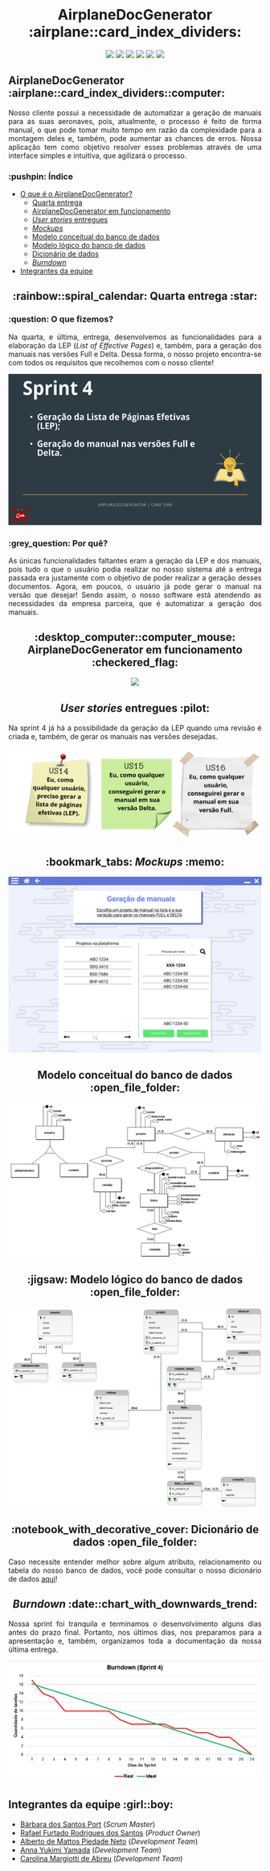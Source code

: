 <html>
       <head></head>
       <body>
              <h1 align="center">AirplaneDocGenerator :airplane::card_index_dividers:</h1>
              <p align="center">
                     <img src="https://img.shields.io/badge/Electron-2B2E3A?style=for-the-badge&logo=electron&logoColor=9FEAF9">
                     <img src="https://img.shields.io/badge/React-20232A?style=for-the-badge&logo=react&logoColor=61DAFB">
                     <img src="https://img.shields.io/badge/HTML-239120?style=for-the-badge&logo=html5&logoColor=white">
                     <img src="https://img.shields.io/badge/Tailwind_CSS-38B2AC?style=for-the-badge&logo=tailwind-css&logoColor=white">
                     <img src="https://img.shields.io/badge/Spring_Boot-F2F4F9?style=for-the-badge&logo=spring-boot">
                     <img src="https://img.shields.io/badge/PostgreSQL-316192?style=for-the-badge&logo=postgresql&logoColor=white">
              </p>
              <section id="introducao">
                     <h2>AirplaneDocGenerator :airplane::card_index_dividers::computer:</h2>
                     <p align="justify">Nosso cliente possui a necessidade de automatizar a geração de manuais para as suas aeronaves, pois, atualmente, o processo é feito de forma manual, o que pode tomar muito tempo em razão da complexidade para a montagem deles e, também, pode aumentar as chances de erros. Nossa aplicação tem como objetivo resolver esses problemas através de uma interface simples e intuitiva, que agilizará o processo.</p>
              </section>
              <h3>:pushpin: Índice</h3>
              <ul>
                     <li><a href="#introducao">O que é o AirplaneDocGenerator?</a>
                     <ul>
                            <li><a href="#entrega">Quarta entrega</a>
                            <li><a href="#funcionamento">AirplaneDocGenerator em funcionamento</a>
                            <li><a href="#backlogEntrega"><i>User stories</i> entregues</a>
                            <li><a href="#mockups"><i>Mockups</i></a>
                            <li><a href="#banco-conceitual">Modelo conceitual do banco de dados</a>
                            <li><a href="#banco-logico">Modelo lógico do banco de dados</a>
                            <li><a href="#banco-dic-dados">Dicionário de dados</a>
                            <li><a href="#burndown"><i>Burndown</i></a>
                     </ul>
                     <li><a href="#equipe">Integrantes da equipe</a>
              </ul>
              <section id="entrega">
                     <h2 align="center">:rainbow::spiral_calendar: Quarta entrega :star:</h3>
                     <h3>:question: O que fizemos?</h2>
                     <p align="justify">Na quarta, e última, entrega, desenvolvemos as funcionalidades para a elaboração da LEP (<i>List of Effective Pages</i>) e, também, para a geração dos manuais nas versões Full e Delta. Dessa forma, o nosso projeto encontra-se com todos os requisitos que recolhemos com o nosso cliente!</p>
                     <img src="https://raw.githubusercontent.com/Syank/AirplaneDocGenerator/main/doc/cards/sprint%204/card04.png" width="550px" height="300px">
                     <h3>:grey_question: Por quê?</h2>
                     <p align="justify">As únicas funcionalidades faltantes eram a geração da LEP e dos manuais, pois tudo o que o usuário podia realizar no nosso sistema até a entrega passada era justamente com o objetivo de poder realizar a geração desses documentos. Agora, em poucos, o usuário já pode gerar o manual na versão que desejar! Sendo assim, o nosso software está atendendo as necessidades da empresa parceira, que é automatizar a geração dos manuais.</p>
              </section>
              <section id="funcionamento">
                     <h2 align="center">:desktop_computer::computer_mouse: AirplaneDocGenerator em funcionamento :checkered_flag:</h3>
                     <p align="center">
                            <img src="https://github.com/Syank/AirplaneDocGenerator/blob/documentation/doc/gifs/sprint4/Apresenta%C3%A7%C3%A3o%20Sprint%204%20GIF.gif">
                     </p>
              </section>
              <section id="backlogEntrega">
                     <h2 align="center"><i>User stories</i> entregues :pilot:</h3>
                     <p align="justify">Na sprint 4 já há a possibilidade da geração da LEP quando uma revisão é criada e, também, de gerar os manuais nas versões desejadas.</p>
                     <img src="https://raw.githubusercontent.com/Syank/AirplaneDocGenerator/main/doc/backlog/sprint%204/Sprint%204%20cropped.png">
              </section>
              <section id="mockups">
                     <h2 align="center">:bookmark_tabs: <i>Mockups</i> :memo:</h3>
                     <img src="https://raw.githubusercontent.com/Syank/AirplaneDocGenerator/main/doc/mockups/sprint%204/GeracaoManual.png">
              </section>
              <section id="banco-conceitual">
                     <h2 align="center">Modelo conceitual do banco de dados :open_file_folder:</h3>
                     <img src="https://raw.githubusercontent.com/Syank/AirplaneDocGenerator/main/doc/database/sprint%204/conceitual/conceitual.png">
              </section>
              <section id="banco-logico">
                     <h2 align="center">:jigsaw: Modelo lógico do banco de dados :open_file_folder:</h3>
                     <img src="https://raw.githubusercontent.com/Syank/AirplaneDocGenerator/main/doc/database/sprint%204/logico/logico.png">
              </section>
              <section id="banco-dic-dados">
                     <h2 align="center">:notebook_with_decorative_cover: Dicionário de dados :open_file_folder:</h3>
                     <p align="justify">Caso necessite entender melhor sobre algum atributo, relacionamento ou tabela do nosso banco de dados, você pode consultar o nosso dicionário de dados <a href="https://github.com/Syank/AirplaneDocGenerator/blob/main/doc/database/sprint%204/dicionario/dicion%C3%A1rio%20de%20dados.pdf">aqui</a>!</p>
              </section>
              <section id="burndown">
                     <h2 align="center"><i>Burndown</i> :date::chart_with_downwards_trend:</h3>
                     <p align="justify">Nossa sprint foi tranquila e terminamos o desenvolvimento alguns dias antes do prazo final. Portanto, nos últimos dias, nos preparamos para a apresentação e, também, organizamos toda a documentação da nossa última entrega.</p>
		     <p align="center"><img src="https://raw.githubusercontent.com/Syank/AirplaneDocGenerator/main/doc/burndown/sprint%204/burndown-s4.png"></p>
              </section>
              <section id="equipe">
                     <h2>Integrantes da equipe :girl::boy:</h2>
                     <ul>
                            <li><a href="https://www.linkedin.com/in/b%C3%A1rbara-port-402158198/">Bárbara dos Santos Port</a> (<i>Scrum Master</i>)
                            <li><a href="https://www.linkedin.com/in/rafael-furtado-613a9712a/">Rafael Furtado Rodrigues dos Santos</a> (<i>Product Owner</i>)
                            <li><a href="https://www.linkedin.com/in/alberto-de-mattos-piedade-neto-2b758035/">Alberto de Mattos Piedade Neto</a> (<i>Development Team</i>)
			    <li><a href="https://www.linkedin.com/in/anna-yukimi-yamada-6ba23b149/">Anna Yukimi Yamada</a> (<i>Development Team</i>)
                            <li><a href="https://www.linkedin.com/in/carolina-margiotti-703897193/">Carolina Margiotti de Abreu</a> (<i>Development Team</i>)
                     </ul>
              </section>
       </body>
</html>
